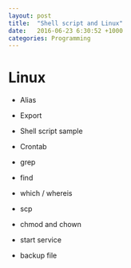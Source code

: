 ```yaml
---
layout: post
title:  "Shell script and Linux"
date:   2016-06-23 6:30:52 +1000
categories: Programming
---
```

Linux
============
- Alias

- Export

- Shell script sample

- Crontab

- grep

- find 

- which / whereis

- scp

- chmod and chown

- start service

- backup file